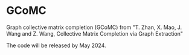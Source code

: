 # GCoMC
Graph collective matrix completion (GCoMC) from "T. Zhan, X. Mao, J. Wang and Z. Wang, Collective Matrix Completion via Graph Extraction"

The code will be released by May 2024.
